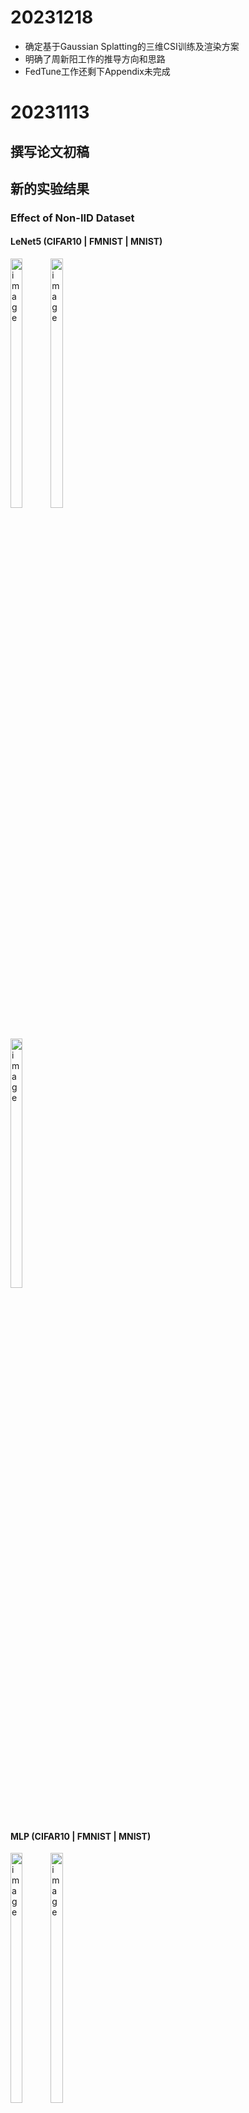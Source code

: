# 20231218

- 确定基于Gaussian Splatting的三维CSI训练及渲染方案
- 明确了周新阳工作的推导方向和思路
- FedTune工作还剩下Appendix未完成

# 20231113

## 撰写论文初稿

## 新的实验结果

### Effect of Non-IID Dataset

#### LeNet5 (CIFAR10 | FMNIST | MNIST)

<div style="display:inline-block">
  <img width=32% alt="image" src="https://github.com/UNIC-Lab/Weekly-Report/assets/36980478/8bdb817c-8526-4466-bf84-4ba170d42f3b"/>
  <img width=32% alt="image" src="https://github.com/UNIC-Lab/Weekly-Report/assets/36980478/b06100a5-3529-4adb-ae2c-cc934afac2d3"/>
  <img width=32% alt="image" src="https://github.com/UNIC-Lab/Weekly-Report/assets/36980478/1753e4ab-6859-4547-916d-8eca94284641"/>
</div>

#### MLP (CIFAR10 | FMNIST | MNIST)

<div style="display:inline-block">
  <img width=32% alt="image" src="https://github.com/UNIC-Lab/Weekly-Report/assets/36980478/0edeb94a-5287-405c-a438-1cf8d1b5fb0f"/>
  <img width=32% alt="image" src="https://github.com/UNIC-Lab/Weekly-Report/assets/36980478/e1b085e1-ab3e-4ead-abb7-1b34fc0b6f72"/>
  <img width=32% alt="image" src="https://github.com/UNIC-Lab/Weekly-Report/assets/36980478/0388bf6f-2bda-48d3-bc39-4a8e50f5ac61"/>
</div>

# 20231107

## LeNet5 (CIFAR10 | FMNIST | MNIST)
<div style="display:inline-block">
  <img width=32% alt="image" src="https://github.com/UNIC-Lab/Weekly-Report/assets/36980478/4bd04d78-377a-45f1-af17-deee0d6e191f"/>
  <img width=32% alt="image" src="https://github.com/UNIC-Lab/Weekly-Report/assets/36980478/8a0dea5b-6dc9-4cfc-b539-839ee3b58ee7"/>
  <img width=32% alt="image" src="https://github.com/UNIC-Lab/Weekly-Report/assets/36980478/6623b663-c2fd-4959-8ebc-0be14e0ca312"/>
</div>

## MLP (CIFAR10 | FMNIST | MNIST)
<div style="display:inline-block">
  <img width=32% alt="image" src="https://github.com/UNIC-Lab/Weekly-Report/assets/36980478/d4e43009-9786-48d3-babf-6b30e6dc5128"/>
  <img width=32% alt="image" src="https://github.com/UNIC-Lab/Weekly-Report/assets/36980478/b56663b9-ca8e-4255-9652-d447fea4c459"/>
  <img width=32% alt="image" src="https://github.com/UNIC-Lab/Weekly-Report/assets/36980478/4f2f8643-a132-46dc-ba7d-206ae5d79788"/>
</div>

## Effect of Client Number | Effect of Non-IID Dataset | Ablation Study
<div style="display:inline-block">
  <img width=32% alt="image" src="https://github.com/UNIC-Lab/Weekly-Report/assets/36980478/3c2d6a1e-5b68-4fca-8094-3e0aa2c74bb0"/>
  <img width=32% alt="image" src="https://github.com/UNIC-Lab/Weekly-Report/assets/36980478/79d5b934-c05b-468c-8bec-e4c1e469c6df"/>
  <img width=32% alt="image" src="https://github.com/UNIC-Lab/Weekly-Report/assets/36980478/188f2295-0331-4212-9c8f-55c50ec6c364"/>
</div>

![FedTune训练流程](https://github.com/UNIC-Lab/Weekly-Report/assets/36980478/51dc5cc8-a427-446b-80ab-8f7bb94fa1b4)

# 20231030

1. 添加新的数据集进行实验：FMNIST，SVHN

2. 攥写论文初稿

# 20231016

## CNN & CIFAR10

![cnn_benchmarks](https://github.com/UNIC-Lab/Weekly-Report/assets/36980478/b620e815-59b2-49e9-ae71-795de2637d8b)

## MLP & MNIST

![mlp_benchmarks](https://github.com/UNIC-Lab/Weekly-Report/assets/36980478/7dfd78c2-3a77-4064-94a3-ccbe89af03c2)

## Effect of Client Number

![client_num](https://github.com/UNIC-Lab/Weekly-Report/assets/36980478/34d7b141-606d-4b0d-821a-d55c3ada1583)

## Ablation Study & Effect of Non-IID Dataset

![ablation](https://github.com/UNIC-Lab/Weekly-Report/assets/36980478/b95f7040-cd72-49dc-bf58-efda2f9d9116)

# Week 3

<div style="display:inline-block">
  <img width="500" alt="image" src="https://github.com/UNIC-Lab/Weekly-Report/assets/36980478/154ec383-2ce7-439a-9f4d-02f0bd7d48ba"/>
  <img width="500" alt="image" src="https://github.com/UNIC-Lab/Weekly-Report/assets/36980478/9d775246-589b-41a5-a0b2-407bc42986c2"/>
</div>

## Reward of Different Clients

<div style="display:inline-block">
  <img width="198" alt="image" src="https://github.com/UNIC-Lab/Weekly-Report/assets/36980478/ee194ed2-b202-4282-a5ee-416e433f65ee"/>
  <img width="198" alt="image" src="https://github.com/UNIC-Lab/Weekly-Report/assets/36980478/d0f0bcf8-2ad4-4b27-97ed-f93d11c2ce1f"/>
  <img width="198" alt="image" src="https://github.com/UNIC-Lab/Weekly-Report/assets/36980478/87bf5feb-7a56-4830-9485-d6e0928656af"/>
  <img width="198" alt="image" src="https://github.com/UNIC-Lab/Weekly-Report/assets/36980478/bf0c636e-285e-422f-94b5-9eeeadfb75eb"/>
  <img width="198" alt="image" src="https://github.com/UNIC-Lab/Weekly-Report/assets/36980478/ea1e9b61-0e67-4eae-b82b-7ebd1a0ab195"/>
</div>

## Sampled Learning Rate of Different Clients

<div style="display:inline-block">
  <img width="198" alt="image" src="https://github.com/UNIC-Lab/Weekly-Report/assets/36980478/7de5521e-6ca7-45c1-ab0b-d06ddc63068c"/>
  <img width="198" alt="image" src="https://github.com/UNIC-Lab/Weekly-Report/assets/36980478/8441331f-a3fc-4276-b981-8fc55105ffb3"/>
  <img width="198" alt="image" src="https://github.com/UNIC-Lab/Weekly-Report/assets/36980478/5b81159e-018d-40ac-b2e8-e1da5571609f"/>
  <img width="198" alt="image" src="https://github.com/UNIC-Lab/Weekly-Report/assets/36980478/ce19bb13-dea9-4ef9-9151-55567a9cb19d"/>
  <img width="198" alt="image" src="https://github.com/UNIC-Lab/Weekly-Report/assets/36980478/81b71c05-24da-4c39-ab13-a572ee6d5564"/>
</div>

## Simulation Plan

### Different Tasks
验证在不同任务下的有效性

- **Text**: Dataset: Twitter(情感分类数据集)
- **Graph** Dataset: Graph-DC(图分类数据集)
- **Image** Dataset: CIFAR10

### Ablation Experiment of Reward Assignment
验证奖励分配机制是否起作用

### Effect of Different $\alpha$
验证数据集Non-IID程度的影响

### Personal v.s. Non-Personal
验证个性化的必要性

# Week 1-2

[Personalized Hyper-parameter Tuning for Federated Learning](/2023-Autumn/Group-3/Jinglong-Shen/assets/Personalized%20Hyper-parameter%20Tuning%20for%20Federated%20Learning.pdf)

## Benchmarks

### Ours

Accuracy (best ever seen): 0.5774  
Communication Cost: 200 rounds

![image](https://github.com/UNIC-Lab/Weekly-Report/assets/36980478/45201a7b-4443-4b77-b821-6c2d8fb2e0d2)

### Random Search

Accuracy (best ever seen): 0.5432  
Communication Cost: 711 rounds

<!-- ![image](https://github.com/UNIC-Lab/Weekly-Report/assets/36980478/a1d4bb33-0b33-475b-ae73-8b113ff91d6e) -->
![image](https://github.com/UNIC-Lab/Weekly-Report/assets/36980478/ef1c2b39-6d22-4d89-b0b0-5e151b41061a)


### Hyperband

Accuracy (best ever seen): 0.47  
Communication Cost: 635 rounds

<!-- ![image](https://github.com/UNIC-Lab/Weekly-Report/assets/36980478/cbfcc6b1-6998-431c-a130-87df6cd843d9) -->
![image](https://github.com/UNIC-Lab/Weekly-Report/assets/36980478/687e14ac-f0a6-4d6c-b0a1-daec8122ef27)


### Bayesian Optimization

Accuracy (best ever seen): 0.5829  
Communication Cost: 2000 rounds

![image](https://github.com/UNIC-Lab/Weekly-Report/assets/36980478/7b8f0dea-b98c-4ff9-ae79-d23d16ad7d74)

### HPN


---


